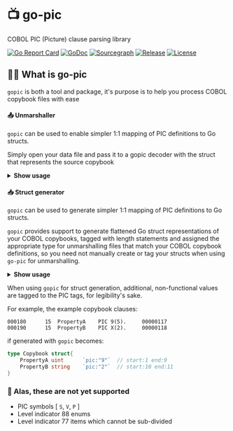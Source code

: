 # 📺  go-pic
COBOL PIC (Picture) clause parsing library

[![Go Report Card](https://goreportcard.com/badge/github.com/foundatn-io/go-pic)](https://goreportcard.com/report/github.com/foundatn-io/go-pic)
[![GoDoc](https://pkg.go.dev/badge/github.com/foundatn-io/go-pic?status.svg)](https://pkg.go.dev/github.com/foundatn-io/go-pic?tab=doc)
[![Sourcegraph](https://sourcegraph.com/github.com/foundatn-io/go-pic/-/badge.svg)](https://sourcegraph.com/github.com/foundatn-io/go-pic?badge)
[![Release](https://img.shields.io/github/release/foundatn-io/go-pic.svg?style=flat-square)](https://github.com/foundatn-io/go-pic/releases)
[![License](https://img.shields.io/badge/License-MIT-blue.svg)](https://github.com/foundatn-io/go-pic/blob/master/LICENSE)

## 🤷🏽‍ What is go-pic

`gopic` is both a tool and package, it's purpose is to help you process COBOL copybook files with ease

#### 📤 Unmarshaller

`gopic` can be used to enable simpler 1:1 mapping of PIC definitions to Go structs. 

Simply open your data file and pass it to a gopic decoder with the struct that represents the source
copybook

<details><summary><b>Show usage</b></summary>

1. Import gopic

    ```go
    import (
        pic "github.com/foundatn-io/go-pic"
    )
    ```

2. Tag your structs

    Say your copybook data looks like
    ```
    000180      15  PropertyA    PIC X(5).     00000117
    000190      15  PropertyB    PIC X(2).     00000118
    ```
    You would tag your struct like so
    ```go
    type yourStruct struct {
        PropertyA string `pic:"5"` 
        PropertyB string `pic:"2"`
    }
    ```

3. Prepare a decoder and unmarshal your input

    ```go
    d := pic.NewDecoder(f) // where f is your io.Reader / data
    typ := yourStruct{} // with pic tags
    if err := d.Decode(typ); err != nil {
            log.Fatal(err)
    }
    ```

</details>

#### 📥 Struct generator

`gopic` can be used to generate simpler 1:1 mapping of PIC definitions to Go structs. 

`gopic` provides support to generate flattened Go struct representations of your COBOL copybooks, tagged with length statements and assigned the appropriate type for unmarshalling files that match your COBOL copybook definitions, so you need not manually create or tag your structs when using `go-pic` for unmarshalling.

<details><summary><b>Show usage</b></summary>

1. Install gopic!

    Get started using `gopic` by for struct generation by running:

    ```shell script
    git clone github.com/foundatn-io/go-pic
    cd go-pic
    make install
    ```
   
2. Generate structs from a copybook file (long-form flags)
    
    ```shell script
    gopic file --package=shipping --output=shipping --input=cobolstuff/copybook-shipping.txt
    ```
    
3. Generate many structs from a directory containing only copybooks (short-form flags)

    ```shell script
    gopic dir -p mystructsdir -o mystructsdir -i cobolstuff
    ```

</details>

When using `gopic` for struct generation, additional, non-functional values are tagged to the PIC tags, for legibility's sake. 

For example, the example copybook clauses:

```
000180      15  PropertyA    PIC 9(5).     00000117
000190      15  PropertyB    PIC X(2).     00000118
```

if generated with `gopic` becomes:

```go
type Copybook struct{
    PropertyA uint      `pic:"9"`  // start:1 end:9
    PropertyB string    `pic:"2"`  // start:10 end:11
}
```

### 🚧 Alas, these are not yet supported
 - PIC symbols [ `S`, `V`, `P` ]
 - Level indicator 88 enums
 - Level indicator 77 items which cannot be sub-divided